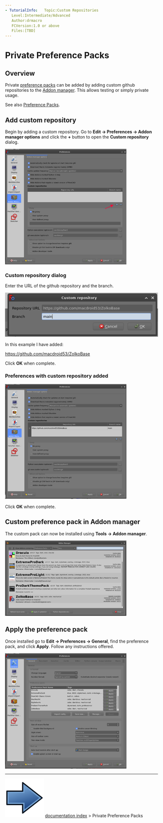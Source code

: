 ```yaml
---
- TutorialInfo:   Topic:Custom Repositories
   Level:Intermediate/Advanced
   Author:drmacro
   FCVersion:1.0 or above
   Files:[TBD]
---
```


# Private Preference Packs

 



## Overview

Private [preference packs](Preference_Packs.md) can be added by adding custom github repositories to the [Addon manager](Std_AddonMgr.md). This allows testing or simply private usage.

See also [Preference Packs](Preference_Packs.md).

## Add custom repository 

Begin by adding a custom repository. Go to **Edit → Preferences → Addon manager options** and click the **+** button to open the **Custom repository** dialog.

 <img alt="" src=images/Preferences_AM_addrepo.png  style="width:400px;"> 

### Custom repository dialog 

Enter the URL of the github repository and the branch.

 ![](images/Preferences_AM_customrepo.png ) 

In this example I have added:

<https://github.com/macdroid53/ZolkoBase>

Click **OK** when complete.

### Preferences with custom repository added 

 <img alt="" src=images/Preferences_AM_after.png  style="width:400px;"> 

Click **OK** when complete.

## Custom preference pack in Addon manager 

The custom pack can now be installed using **Tools → Addon manager**.

 <img alt="" src=images/PreferencePack_in_AM.png  style="width:400px;"> 

## Apply the preference pack 

Once installed go to **Edit → Preferences → General**, find the preference pack, and click **Apply**. Follow any instructions offered.

 <img alt="" src=images/PeferencesPP_apply.png  style="width:400px;">



---
![](images/Button_right.svg) [documentation index](../README.md) > Private Preference Packs
